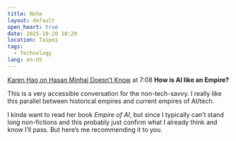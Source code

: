 ```yaml
---
title: Note
layout: default
open_heart: true
date: 2025-10-20 10:29
location: Taipei
tags: 
  - Technology
lang: en-US
---
```


[Karen Hao on Hasan Minhaj Doesn’t Know](https://youtu.be/e70RT6c01M8) at 7:08 **How is AI like an Empire?**

This is a very accessible conversation for the non-tech-savvy. I really like this parallel between historical empires and current empires of AI/tech.

I kinda want to read her book _Empire of AI_, but since I typically can’t stand long non-fictions and this probably just confirm what I already think and know I’ll pass. But here’s me recommending it to you.
